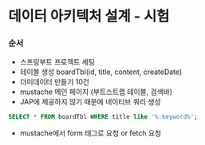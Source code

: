 # 데이터 아키텍처 설계 - 시험

### 순서
- 스프링부트 프로젝트 세팅
- 테이블 생성 boardTbl(id, title, content, createDate)
- 더미데이터 만들기 10건
- mustache 메인 페이지 (부트스트랩 테이블, 검색바)
- JAP에 제공하지 않기 때문에 네이티브 쿼리 생성
```sql
SELECT * FROM boardTbl WHERE title like '%:keyword%';
```
- mustache에서 form 태그로 요청 or fetch 요청
